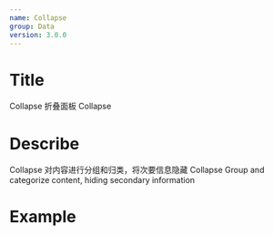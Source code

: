 ```yaml
---
name: Collapse
group: Data
version: 3.0.0
---
```


# Title

Collapse 折叠面板
Collapse

# Describe

Collapse 对内容进行分组和归类，将次要信息隐藏
Collapse Group and categorize content, hiding secondary information

# Example
